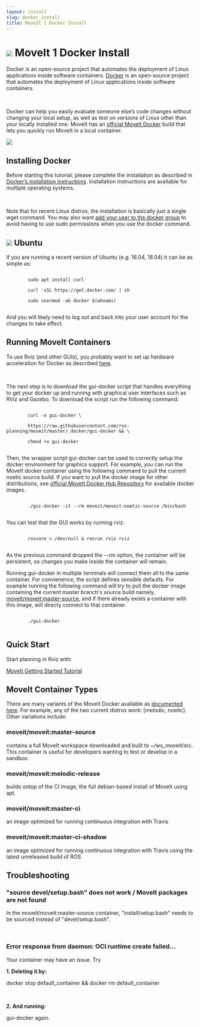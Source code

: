 ```yaml
---
layout: install
slug: docker_install
title: MoveIt 1 Docker Install
---
```


<div>
    <h1><img src="/assets/install_page/docker.png">  MoveIt 1 Docker Install</h1>
    <p>
      Docker is an open-source project that automates the deployment of Linux
      applications inside software containers.
      <a href="https://www.docker.com/" target="_blank">Docker</a> is an open-source project that automates the deployment of Linux
      applications inside software containers.
    </p>
    <br/>
    <p>
      Docker can help you easily evaluate someone else’s code changes without changing your local setup, as well as test on versions of Linux other than your locally installed one. MoveIt has an <a href="https://hub.docker.com/r/moveit/moveit/" target="_blank">official MoveIt Docker</a> build that lets you quickly run MoveIt in a local container.
    </p>
    <img class="docker-img" src="/assets/install_page/docker-illustration.png"/>
    <div class="horizontal-line"></div>
    <h2>Installing Docker</h2>
    <p>
      Before starting this tutorial, please complete the installation as described in <a href="https://docs.docker.com/install/" target="_blank">Docker’s installation instructions</a>. Installation instructions are available for multiple operating systems.
    </p>
    <br/>
    <p>
      Note that for recent Linux distros, the installation is basically just a single <span class="ros-command">wget</span> command. You may also want <a href="https://docs.docker.com/install/linux/docker-ce/ubuntu/" target="_blank">add your user to the docker group</a> to avoid having to use sudo permissions when you use the docker command.
    </p>
    <h2>
      <img src="/assets/install_page/ubuntu_black.png"> Ubuntu
    </h2>
    <p>If you are running a recent version of Ubuntu (e.g. 16.04, 18.04) it can be as simple as:</p>
    <div class="bash-command">
      <code>
        sudo apt install curl<br/>
        curl -sSL https://get.docker.com/ | sh<br/>
        sudo usermod -aG docker $(whoami)
      </code>
    </div>
    <p>And you will likely need to log out and back into your user account for the changes to take effect.</p>
    <div class="horizontal-line"></div>
    <h2>Running MoveIt Containers</h2>
    <p>
      To use Rviz (and other GUIs), you probably want to set up hardware acceleration for Docker as described <a href="http://wiki.ros.org/docker/Tutorials/Hardware%20Acceleration" target="_blank">here</a>.
    </p>
    <br/>
    <p>
      The next step is to download the gui-docker script that handles everything to get your docker up and running with graphical user interfaces such as RViz and Gazebo. To download the script run the following command:
    </p>
    <div class="bash-command">
      <code>
        curl -o gui-docker \<br/>
        https://raw.githubusercontent.com/ros-planning/moveit/master/.docker/gui-docker && \<br/>
        chmod +x gui-docker
      </code>
    </div>
    <p>
      Then, the wrapper script <span class="ros-command">gui-docker</span> can be used to correctly setup the docker environment for graphics support. For example, you can run the MoveIt docker container using the following command to pull the current noetic source build. If you want to pull the docker image for other distributions, see <a href="https://hub.docker.com/r/moveit/moveit/" target="_blank">official MoveIt Docker Hub Repository</a> for available docker images.
    </p>
    <div class="bash-command">
      <code>
        ./gui-docker -it --rm moveit/moveit:noetic-source /bin/bash
      </code>
    </div>
    <p>You can test that the GUI works by running rviz:</p>
    <div class="bash-command">
      <code>
        roscore > /dev/null & rosrun rviz rviz
      </code>
    </div>
    <p>As the previous command dropped the <span class="ros-command">--rm</span> option, the container will be persistent, so changes you make inside the container will remain.</p>
    <p>Running <span class="ros-command">gui-docker</span> in multiple terminals will connect them all to the same container. For convienence, the script defines sensible defaults. For example running the following command will try to pull the docker image containing the current master branch's source build namely, <a href="https://hub.docker.com/r/moveit/moveit/tags?page=1&ordering=last_updated" target="_blank"> moveit/moveit:master-source</a>, and if there already exists a container with this image, will directy connect to that container.</p>
    <div class="bash-command">
      <code>
        ./gui-docker
      </code>
    </div>
    <div class="horizontal-line"></div>
    <h2>Quick Start</h2>
        <p>
          Start planning in Rviz with:
        </p>
        <a href="https://ros-planning.github.io/moveit_tutorials/" target="_blank">
          <span class="link-with-background">
            MoveIt Getting Started Tutorial
          </span>
        </a>
    <div class="horizontal-line"></div>
    <h2>MoveIt Container Types</h2>
    <p>There are many variants of the MoveIt Docker available as <a href="/documentation/contributing/continuous_integration/">documented here</a>. For example, any of the two current distros work: [melodic, noetic]. Other variations include:</p>
    <div class="container">
        <div class="install-card-wrapper">
            <div class="col-4 install-card-single">
                <h3>moveit/moveit:master-source</h3>
                <p>contains a full MoveIt workspace downloaded and built to ~/ws_moveit/src. This container is useful for developers wanting to test or develop in a sandbox.</p>
            </div>
            <div class="col-4 install-card-single">
                <h3>moveit/moveit:melodic-release</h3>
                <p>builds ontop of the CI image, the full debian-based install of MoveIt using apt.</p>
            </div>
            <div class="col-4 install-card-single">
                <h3>moveit/moveit:master-ci</h3>
                <p>an image optimized for running continuous integration with Travis</p>
            </div>
            <div class="col-4 install-card-single">
                <h3>moveit/moveit:master-ci-shadow</h3>
                <p>an image optimized for running continuous integration with Travis using the latest unreleased build of ROS</p>
            </div>
        </div>
    </div>
    <div class="horizontal-line"></div>
    <h2>Troubleshooting</h2>
        <h3>"source devel/setup.bash" does not work / MoveIt packages are not found</h3>
            <p>In the moveit/moveit:master-source container, "install/setup.bash" needs to be sourced instead of "devel/setup.bash".</p>
            <br/>
        <h3>Error response from daemon: OCI runtime create failed...</h3>
            <p>Your container may have an issue. Try</p>
            <p><b>1. Deleting it by:</b></p>
            <p><span class="ros-command">docker stop default_container && docker rm default_container</span></p>
            <br/>
            <p><b>2. And running:</b></p>
            <p><span class="ros-command">gui-docker</span> again.</p>
</div>
